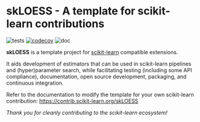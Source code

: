 skLOESS - A template for scikit-learn contributions
============================================================

![tests](https://github.com/scikit-learn-contrib/skLOESS/actions/workflows/python-app.yml/badge.svg)
[![codecov](https://codecov.io/gh/scikit-learn-contrib/skLOESS/graph/badge.svg?token=L0XPWwoPLw)](https://codecov.io/gh/scikit-learn-contrib/skLOESS)
![doc](https://github.com/scikit-learn-contrib/skLOESS/actions/workflows/deploy-gh-pages.yml/badge.svg)

**skLOESS** is a template project for [scikit-learn](https://scikit-learn.org)
compatible extensions.

It aids development of estimators that can be used in scikit-learn pipelines and
(hyper)parameter search, while facilitating testing (including some API compliance),
documentation, open source development, packaging, and continuous integration.

Refer to the documentation to modify the template for your own scikit-learn
contribution: https://contrib.scikit-learn.org/skLOESS

*Thank you for cleanly contributing to the scikit-learn ecosystem!*

